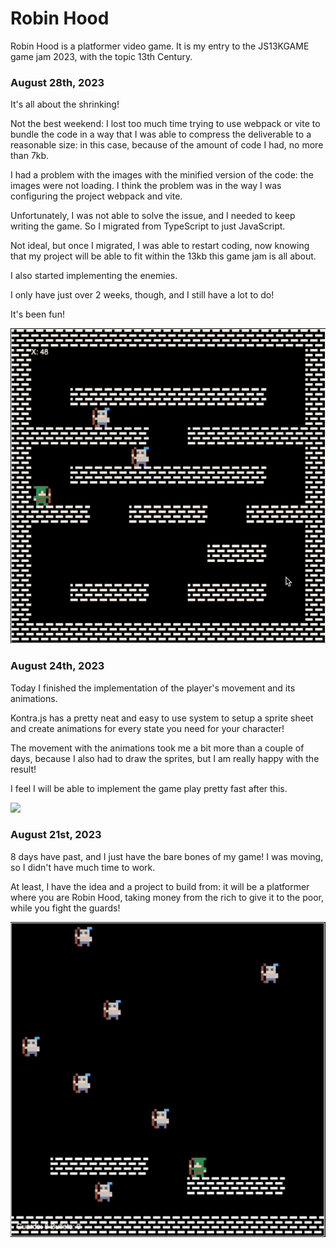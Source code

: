 # Robin Hood

Robin Hood is a platformer video game. It is my entry to the JS13KGAME game jam 2023, with the topic 13th Century.

### August 28th, 2023

It's all about the shrinking!

Not the best weekend: I lost too much time trying to use webpack or vite to bundle the code in a way that I was able to compress the deliverable to a reasonable size: in this case, because of the amount of code I had, no more than 7kb.

I had a problem with the images with the minified version of the code: the images were not loading. I think the problem was in the way I was configuring the project webpack and vite.

Unfortunately, I was not able to solve the issue, and I needed to keep writing the game. So I migrated from TypeScript to just JavaScript.

Not ideal, but once I migrated, I was able to restart coding, now knowing that my project will be able to fit within the 13kb this game jam is all about.

I also started implementing the enemies.

I only have just over 2 weeks, though, and I still have a lot to do!

It's been fun!

![](./gifs/2023-08-28-01.gif)

### August 24th, 2023

Today I finished the implementation of the player's movement and its animations.

Kontra.js has a pretty neat and easy to use system to setup a sprite sheet and create animations for every state you need for your character!

The movement with the animations took me a bit more than a couple of days, because I also had to draw the sprites, but I am really happy with the result!

I feel I will be able to implement the game play pretty fast after this.

![](./gifs/2023-08-24-01.gif)

### August 21st, 2023

8 days have past, and I just have the bare bones of my game! I was moving, so I didn't have much time to work.

At least, I have the idea and a project to build from: it will be a platformer where you are Robin Hood, taking money from the rich to give it to the poor, while you fight the guards!

![](./gifs/2023-08-21-01.gif)
